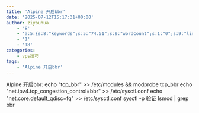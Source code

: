 ```yaml
---
title: 'Alpine 开启bbr'
date: '2025-07-12T15:17:31+00:00'
author: ziyouhua
    - '8'
    - 'a:5:{s:8:"keywords";s:5:"74.51";s:9:"wordCount";s:1:"0";s:9:"linkCount";s:1:"0";s:12:"headingCount";s:1:"0";s:10:"mediaCount";s:1:"0";}'
    - '1'
    - '18'
categories:
    - vps技巧
tags:
    - 'Alpine 开启bbr'
---
```


Alpine 开启bbr: echo "tcp\_bbr" &gt;&gt; /etc/modules &amp;&amp; modprobe tcp\_bbr echo "net.ipv4.tcp\_congestion\_control=bbr" &gt;&gt; /etc/sysctl.conf echo "net.core.default\_qdisc=fq" &gt;&gt; /etc/sysctl.conf sysctl -p 验证 lsmod | grep bbr